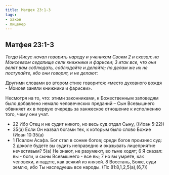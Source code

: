 ```yaml
---
title: Матфея 23:1-3
tags: 
- закон
- лицемер
---
```


## Матфея 23:1-3

*Тогда Иисус начал говорить народу и ученикам Своим 2 и сказал: на Моисеевом седалище сели книжники и фарисеи; 3 итак все, что они велят вам соблюдать, соблюдайте и делайте; по делам же их не поступайте, ибо они говорят, и не делают:*

Другими словами во втором стихе говорится: «место духовного вождя - Моисея заняли книжники и фарисеи».

Несмотря на то, что: этими законниками, к Божественным заповедям было добавлено немало человеческих преданий – Сын Всевышнего обвиняет их в первую очередь за ханжеское отношение к исполнению того, чему они учат.

- 22 Ибо Отец и не судит никого, но весь суд отдал Сыну, ((Иоан 5:22))
- 35(а) Если Он назвал богами тех, к которым было слово Божие (Иоан 10:35(а)
- 1 Псалом Асафа. Бог стал в сонме богов; среди богов произнес суд: 2 доколе будете вы судить неправедно и оказывать лицеприятие нечестивым? 5(а) Не знают, не разумеют, во тьме ходят; 6 Я сказал: вы - боги, и сыны Всевышнего - все вы; 7 но вы умрете, как человеки, и падете, как всякий из князей. 8 Восстань, Боже, суди землю, ибо Ты наследуешь все народы. (Пс 81:8,1,2,5(а),(6,7))